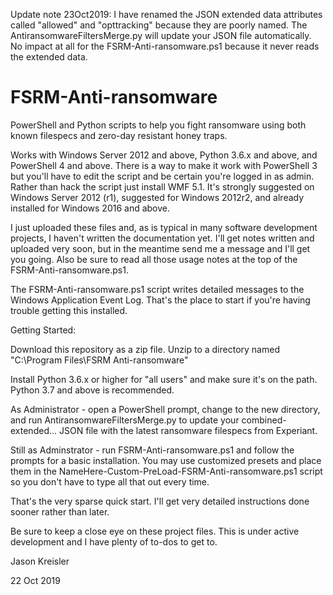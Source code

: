 
Update note 23Oct2019:
I have renamed the JSON extended data attributes called "allowed" and "opttracking" because they are poorly named. The AntiransomwareFiltersMerge.py will update your JSON file automatically. No impact at all for the FSRM-Anti-ransomware.ps1 because it never reads the extended data.
# FSRM-Anti-ransomware
PowerShell and Python scripts to help you fight ransomware using both known filespecs and zero-day resistant honey traps.

Works with Windows Server 2012 and above, Python 3.6.x and above, and PowerShell 4 and above. There is a way to make it work with PowerShell 3 but you'll have to edit the script and be certain you're logged in as admin. Rather than hack the script just install WMF 5.1. It's strongly suggested on Windows Server 2012 (r1), suggested for Windows 2012r2, and already installed for Windows 2016 and above.

I just uploaded these files and, as is typical in many software development projects, I haven't written the documentation yet. I'll get notes written and uploaded very soon, but in the meantime send me a message and I'll get you going. Also be sure to read all those usage notes at the top of the FSRM-Anti-ransomware.ps1.

The FSRM-Anti-ransomware.ps1 script writes detailed messages to the Windows Application Event Log. That's the place to start if you're having trouble getting this installed.

Getting Started:

Download this repository as a zip file. Unzip to a directory named "C:\Program Files\FSRM Anti-ransomware"

Install Python 3.6.x or higher for "all users" and make sure it's on the path. Python 3.7 and above is recommended.

As Administrator - open a PowerShell prompt, change to the new directory, and run AntiransomwareFiltersMerge.py to update your combined-extended... JSON file with the latest ransomware filespecs from Experiant.

Still as Adminstrator - run FSRM-Anti-ransomware.ps1 and follow the prompts for a basic installation. You may use customized presets and place them in the NameHere-Custom-PreLoad-FSRM-Anti-ransomware.ps1 script so you don't have to type all that out every time.

That's the very sparse quick start. I'll get very detailed instructions done sooner rather than later.

Be sure to keep a close eye on these project files. This is under active development and I have plenty of to-dos to get to.

Jason Kreisler

22 Oct 2019
